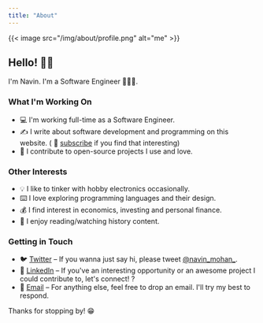 ```yaml
---
title: "About"
---
```

{{< image src="/img/about/profile.png" alt="me" >}}
## Hello! 👋🏼
I'm Navin. I'm a Software Engineer 👨🏽‍💻.

### What I'm Working On
* 💻  I'm working full-time as a Software Engineer.
*  ✍  I write about software development and programming on this website. ( 💌 [subscribe](https://www.getrevue.co/profile/navinmohan) if you find that interesting)
* 🔨  I contribute to open-source projects I use and love.

### Other Interests
* 💡  I like to tinker with hobby electronics occasionally.
* ⌨️️  I love exploring programming languages and their design.
* 💰  I find interest in economics, investing and personal finance.
* 📜  I enjoy reading/watching history content.

### Getting in Touch
* 🐦  [Twitter](https://twitter.com/navin_mohan_) – If you wanna just say hi, please tweet [@navin_mohan_](https://twitter.com/navin_mohan_).
* 🤝  [LinkedIn](https://www.linkedin.com/in/navin-mohan/) – If you've an interesting opportunity or an awesome project I could contribute to, let's connect! ?
* 💌  [Email](/contact/) – For anything else, feel free to drop an email. I'll try my best to respond.

Thanks for stopping by! 😁